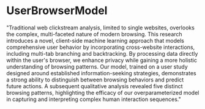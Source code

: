 # UserBrowserModel
"Traditional web clickstream analysis, limited to single websites, overlooks the complex, multi-faceted nature of modern browsing. This research introduces a novel, client-side machine learning approach that models comprehensive user behavior by incorporating cross-website interactions, including multi-tab branching and backtracking. By processing data directly within the user's browser, we enhance privacy while gaining a more holistic understanding of browsing patterns. Our model, trained on a user study designed around established information-seeking strategies, demonstrates a strong ability to distinguish between browsing behaviors and predict future actions. A subsequent qualitative analysis revealed five distinct browsing patterns, highlighting the efficacy of our overparameterized model in capturing and interpreting complex human interaction sequences."
